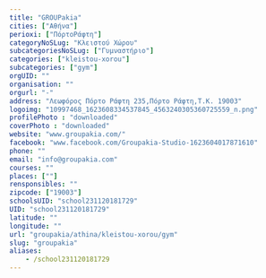 ```yaml
---
title: "GROUPakia"
cities: ["Αθήνα"]
perioxi: ["ΠόρτοΡάφτη"]
categoryNoSLug: "Κλειστού Χώρου"
subcategoriesNoSLug: ["Γυμναστήριο"]
categories: ["kleistou-xorou"]
subcategories: ["gym"]
orgUID: ""
organisation: ""
orgurl: "-"
address: "Λεωφόρος Πόρτο Ράφτη 235,Πόρτο Ράφτη,Τ.Κ. 19003"
logoimg: "10997468_1623608334537845_4563240305360725559_n.png"
profilePhoto : "downloaded"
coverPhoto : "downloaded"
website: "www.groupakia.com/"
facebook: "www.facebook.com/Groupakia-Studio-1623604017871610"
phone: ""
email: "info@groupakia.com"
courses: ""
places: [""]
rensponsibles: ""
zipcode: ["19003"]
schoolsUID: "school231120181729"
UID: "school231120181729"
latitude: ""
longitude: ""
url: "groupakia/athina/kleistou-xorou/gym"
slug: "groupakia"
aliases:
    - /school231120181729
---
```





